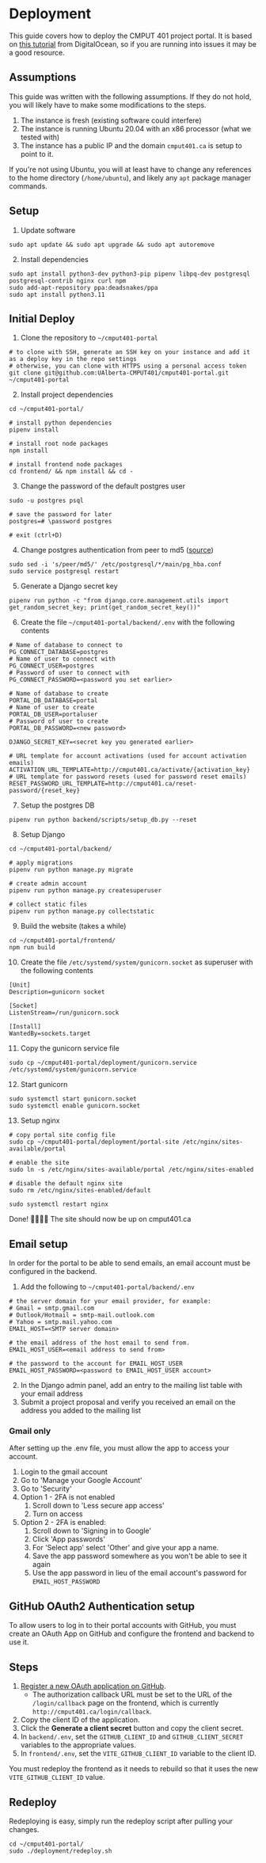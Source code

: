# Deployment

This guide covers how to deploy the CMPUT 401 project portal. It is based on
[this tutorial](https://www.digitalocean.com/community/tutorials/how-to-set-up-django-with-postgres-nginx-and-gunicorn-on-ubuntu-20-04)
from DigitalOcean, so if you are running into issues it may be a good resource.

## Assumptions

This guide was written with the following assumptions. If they do not hold, you will likely have to make some
modifications to the steps.

1. The instance is fresh (existing software could interfere)
2. The instance is running Ubuntu 20.04 with an x86 processor (what we tested with)
3. The instance has a public IP and the domain `cmput401.ca` is setup to point to it.

If you're not using Ubuntu, you will at least have to change any references to the home directory (`/home/ubuntu`), and
likely any `apt` package manager commands.

## Setup

1. Update software

```shell
sudo apt update && sudo apt upgrade && sudo apt autoremove
```

2. Install dependencies

```shell
sudo apt install python3-dev python3-pip pipenv libpq-dev postgresql postgresql-contrib nginx curl npm
sudo add-apt-repository ppa:deadsnakes/ppa
sudo apt install python3.11
```

## Initial Deploy

1. Clone the repository to `~/cmput401-portal`

```shell
# to clone with SSH, generate an SSH key on your instance and add it as a deploy key in the repo settings
# otherwise, you can clone with HTTPS using a personal access token
git clone git@github.com:UAlberta-CMPUT401/cmput401-portal.git ~/cmput401-portal
```

2. Install project dependencies

```shell
cd ~/cmput401-portal/

# install python dependencies
pipenv install

# install root node packages
npm install

# install frontend node packages
cd frontend/ && npm install && cd -
```

3. Change the password of the default postgres user

```shell
sudo -u postgres psql

# save the password for later
postgres=# \password postgres

# exit (ctrl+D)
```

4. Change postgres authentication from peer to
   md5 ([source](https://stackoverflow.com/questions/18664074/getting-error-peer-authentication-failed-for-user-postgres-when-trying-to-ge))

```shell
sudo sed -i 's/peer/md5/' /etc/postgresql/*/main/pg_hba.conf
sudo service postgresql restart
```

5. Generate a Django secret key

```shell
pipenv run python -c "from django.core.management.utils import get_random_secret_key; print(get_random_secret_key())"
```

6. Create the file `~/cmput401-portal/backend/.env` with the following contents

```shell
# Name of database to connect to
PG_CONNECT_DATABASE=postgres
# Name of user to connect with
PG_CONNECT_USER=postgres
# Password of user to connect with
PG_CONNECT_PASSWORD=<password you set earlier>

# Name of database to create
PORTAL_DB_DATABASE=portal
# Name of user to create
PORTAL_DB_USER=portaluser
# Password of user to create
PORTAL_DB_PASSWORD=<new password>

DJANGO_SECRET_KEY=<secret key you generated earlier>

# URL template for account activations (used for account activation emails)
ACTIVATION_URL_TEMPLATE=http://cmput401.ca/activate/{activation_key}
# URL template for password resets (used for password reset emails)
RESET_PASSWORD_URL_TEMPLATE=http://cmput401.ca/reset-password/{reset_key}
```

7. Setup the postgres DB

```shell
pipenv run python backend/scripts/setup_db.py --reset
```

8. Setup Django

```shell
cd ~/cmput401-portal/backend/

# apply migrations
pipenv run python manage.py migrate

# create admin account
pipenv run python manage.py createsuperuser

# collect static files
pipenv run python manage.py collectstatic
```

9. Build the website (takes a while)

```shell
cd ~/cmput401-portal/frontend/
npm run build
```

10. Create the file `/etc/systemd/system/gunicorn.socket` as superuser with the following contents

```
[Unit]
Description=gunicorn socket

[Socket]
ListenStream=/run/gunicorn.sock

[Install]
WantedBy=sockets.target
```

11. Copy the gunicorn service file

```shell
sudo cp ~/cmput401-portal/deployment/gunicorn.service /etc/systemd/system/gunicorn.service
```

12. Start gunicorn

```shell
sudo systemctl start gunicorn.socket
sudo systemctl enable gunicorn.socket
```

13. Setup nginx

```shell
# copy portal site config file
sudo cp ~/cmput401-portal/deployment/portal-site /etc/nginx/sites-available/portal

# enable the site
sudo ln -s /etc/nginx/sites-available/portal /etc/nginx/sites-enabled

# disable the default nginx site
sudo rm /etc/nginx/sites-enabled/default

sudo systemctl restart nginx
```

Done! 🎉🎊🥳🍾 The site should now be up on cmput401.ca

## Email setup

In order for the portal to be able to send emails, an email account must be configured in the backend.

1. Add the following to `~/cmput401-portal/backend/.env`

```shell
# the server domain for your email provider, for example:
# Gmail = smtp.gmail.com
# Outlook/Hotmail = smtp-mail.outlook.com
# Yahoo = smtp.mail.yahoo.com
EMAIL_HOST=<SMTP server domain>

# the email address of the host email to send from.
EMAIL_HOST_USER=<email address to send from>

# the password to the account for EMAIL_HOST_USER
EMAIL_HOST_PASSWORD=<password to EMAIL_HOST_USER account>
```

2. In the Django admin panel, add an entry to the mailing list table with your email address
3. Submit a project proposal and verify you received an email on the address you added to the mailing list

### Gmail only

After setting up the .env file, you must allow the app to access your account.

1. Login to the gmail account
2. Go to 'Manage your Google Account'
3. Go to 'Security'
4. Option 1 - 2FA is not enabled
   1. Scroll down to 'Less secure app access'
   2. Turn on access
5. Option 2 - 2FA is enabled:
   1. Scroll down to 'Signing in to Google'
   2. Click 'App passwords'
   3. For 'Select app' select 'Other' and give your app a name.
   4. Save the app password somewhere as you won't be able to see it again
   5. Use the app password in lieu of the email account's password for `EMAIL_HOST_PASSWORD`

## GitHub OAuth2 Authentication setup

To allow users to log in to their portal accounts with GitHub, you must create an OAuth App on GitHub and configure the frontend and backend to use it.

## Steps

1. [Register a new OAuth application on GitHub](https://github.com/settings/applications/new).
   - The authorization callback URL must be set to the URL of the `/login/callback` page on the frontend, which is currently `http://cmput401.ca/login/callback`.
2. Copy the client ID of the application.
3. Click the **Generate a client secret** button and copy the client secret.
4. In `backend/.env`, set the `GITHUB_CLIENT_ID` and `GITHUB_CLIENT_SECRET` variables to the appropriate values.
5. In `frontend/.env`, set the `VITE_GITHUB_CLIENT_ID` variable to the client ID.

You must redeploy the frontend as it needs to rebuild so that it uses the new `VITE_GITHUB_CLIENT_ID` value.

## Redeploy

Redeploying is easy, simply run the redeploy script after pulling your changes.

```shell
cd ~/cmput401-portal/
sudo ./deployment/redeploy.sh
```
